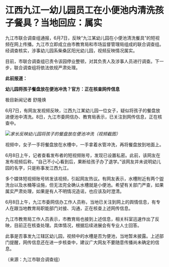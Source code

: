 

# 江西九江一幼儿园员工在小便池内清洗孩子餐具？当地回应：属实

九江市联合调查组通报，6月7日，反映“九江某幼儿园在小便池清洗餐具”的短视频在网上传播。九江市立即成立由市教育局和市场监督管理局组成的联合调查组。经调查核实，涉事幼儿园系柴桑区阳光幼儿园，视频反映情况属实。

目前，市联合调查组已责令该园停业整顿，对其负责人及涉事人员进行调查。下一步，联合调查组将依法依规严肃处理。

**此前报道：**

**幼儿园将孩子餐盘放在便池冲洗？官方：正在核查网传信息**

极目新闻记者 舒隆焕

6月7日，有网友发视频反映，江西九江某幼儿园一位女子，疑似将孩子的餐盘放进便池中清洗。8日，九江市委网信办、教育局表示，已关注到网传信息，正在核查中。

![](https://inews.gtimg.com/om_bt/OcnBvKY3E4XP4L08dhL-b-Q_jbTayq1g0q63qJpiFBRhQAA/1000)_家长反映幼儿园将孩子的餐盘放在便池冲洗（视频截图）_

视频中，女子一手将餐盘放在水槽中，一手拿着水管冲洗，再将餐盘放到地面上。

6月8日上午，记者查看发布者的短视频账号，发现已设置私密。此前，该网友在发布视频后称，“自己不小心看到后，果断给孩子办了退学。”该网友并未说明幼儿园的名字，只是称事发江西九江。

多个媒体短视频账号转发该视频，引起网友热议。有网友表示，水槽附近有两个盥洗台以及水桶等设施，但无法完全确认水槽就是小便池。希望有关部门严查，如果属实严肃处理，如果是有人不明情况造谣，也应该及时澄清。

6月8日上午，九江市委网信办工作人员称，当地已关注到网上的舆情信息，有专人在跟当地教育局职能部门对接、沟通，正在核查上述网传信息。

九江市教育局工作人员表示，市教育局也接到上述信息，相关科室迅速作出了反映，目前正在核查处理。具体情况，根据后续进展会有专业人士回答。

此事是否事发九江辖区幼儿园，视频中的水槽是否为便池，当地暂未披露。上述部门提醒，网传信息还在进一步核查中，建议广大网友不要随意传播尚未确定的信息。

（来源：九江市联合调查组）

